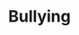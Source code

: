 ---
layout: portfolio
title: Bullying
# FB and Jekyll SEO Tag values
description: A rare and serious personal take on the issue of bullying in schools.
image: /assets/images/portfolio/2014_i_bullying@400w.jpg
# End FB and Jekyll SEO Tag values
categories: 
    - illustration
    - homepage
pretty_category: Illustration
pretty_title: Bullying
permalink: /portfolio/illustration/bullying
sort_number: 20
masonryimage: /assets/images/portfolio/2014_i_bullying@400w.jpg
fullsizeimage: /assets/images/portfolio/2014_i_bullying@900w.jpg
work_details:
    - Digital Artwork, 2014
    - Based upon a real life bullying episode I heard in the news. This is not my usual line of work but somehow I felt compelled to do it.
---